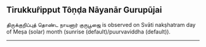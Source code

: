 ## Tirukkur̂ipput Tôṇḍa Nāyanār Gurupūjai
திருக்குறிப்புத் தொண்ட நாயனார் குருபூஜை is observed on Svāti nakṣhatram day of Meṣa (solar) month (sunrise (default)/puurvaviddha (default)).



---

